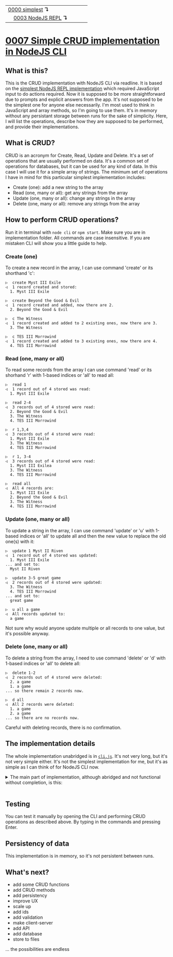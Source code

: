 <table>
  <tr>
    <td><a href="../0000-simplest-for-me/README.md">0000 simplest</a> <b>↴</b></td>
    <td>&nbsp; &nbsp; &nbsp;</td>
    <td></td>
  </tr>
  <tr>
    <td>&nbsp; &nbsp; <a href="../0003-simplest-nodejs-repl/README.md">0003 NodeJS REPL</a> <b>↴</b></td>
    <td>&nbsp; &nbsp; &nbsp;</td>
    <td></td>
  </tr>
</table>

# [0007 Simple CRUD implementation in NodeJS CLI](https://github.com/UniBreakfast/crud-of-increasing-complexity/blob/master/0007-simple-nodejs-cli/README.md)

## What is this?

This is the CRUD implementation with NodeJS CLI via readline. It is based on the [simplest NodeJS REPL implementation](../0003-simplest-nodejs-repl/README.md) which required JavaScript input to do actions required. Now it is supposed to be more straightforward due to prompts and explicit answers from the app. It's not supposed to be the simplest one for anyone else necessarily. I'm most used to think in JavaScript and array methods, so I'm going to use them. It's in memory without any persistant storage between runs for the sake of simplicity. Here, I will list the operations, describe how they are supposed to be performed, and provide their implementations.

## What is CRUD?

CRUD is an acronym for Create, Read, Update and Delete. It's a set of operations that are usually performed on data. It's a common set of operations for databases, but it can be used for any kind of data. In this case I will use it for a simple array of strings. The minimum set of operations I have in mind for this particular simplest implementation includes:

- Create (one): add a new string to the array
- Read (one, many or all): get any strings from the array
- Update (one, many or all): change any strings in the array
- Delete (one, many or all): remove any strings from the array

## How to perform CRUD operations?

Run it in terminal with `node cli` or `npm start`. Make sure you are in implementation folder. All commands are case insensitive. If you are mistaken CLI will show you a little guide to help.

### Create (one)

To create a new record in the array, I can use command 'create' or its shorthand 'c':

```
▷  create Myst III Exile
◁  1 record created and stored:
  1. Myst III Exile

▷  create Beyond the Good & Evil
◁  1 record created and added, now there are 2.
  2. Beyond the Good & Evil

▷  c The Witness
◁  1 record created and added to 2 existing ones, now there are 3.
  3. The Witness

▷  c TES III Morrowind
◁  1 record created and added to 3 existing ones, now there are 4.
  4. TES III Morrowind
```

### Read (one, many or all)

To read some records from the array I can use command 'read' or its shorhand 'r' with 1-based indices or 'all' to read all:

```
▷  read 1
◁  1 record out of 4 stored was read:
  1. Myst III Exile

▷  read 2-4
◁  3 records out of 4 stored were read:
  2. Beyond the Good & Evil
  3. The Witness
  4. TES III Morrowind

▷  r 1,3,4
◁  3 records out of 4 stored were read:
  1. Myst III Exile
  3. The Witness
  4. TES III Morrowind

▷  r 1, 3-4
◁  3 records out of 4 stored were read:
  1. Myst III Exilea
  3. The Witness
  4. TES III Morrowind

▷  read all
◁  All 4 records are:
  1. Myst III Exile
  2. Beyond the Good & Evil
  3. The Witness
  4. TES III Morrowind
```

### Update (one, many or all)

To update a string in the array, I can use command 'update' or 'u' with 1-based indices or 'all' to update all and then the new value to replace the old one(s) with it:

```
▷  update 1 Myst II Riven
◁  1 record out of 4 stored was updated:
  1. Myst III Exile
... and set to:
  Myst II Riven

▷  update 3-5 great game
◁  2 records out of 4 stored were updated:
  3. The Witness
  4. TES III Morrowind
... and set to:
  great game

▷  u all a game
◁  All records updated to:
  a game
```

Not sure why would anyone update multiple or all records to one value, but it's possible anyway.

### Delete (one, many or all)

To delete a string from the array, I need to use command 'delete' or 'd' with 1-based indices or 'all' to delete all:

```
▷  delete 1-2
◁  2 records out of 4 stored were deleted:
  2. a game
  1. a game
... so there remain 2 records now.

▷  d all
◁  All 2 records were deleted:
  1. a game
  2. a game
... so there are no records now.
```

Careful with deleting records, there is no confirmation.

## The implementation details

The whole implementation unabridged is in [`cli.js`](./cli.js). It's not very long, but it's not very simple either. It's not the simplest implementation for me, but it's as simple as I can think of for NodeJS CLI now.

<details>
  <summary>The main part of implementation, although abridged and not functional without completion, is this:</summary><br>

  ```js
  const { createInterface } = require('readline')
  const records = []
  const { stdin, stdout, exit } = process

  const cli = createInterface(stdin, stdout)

  welcome()

  function welcome() {
    output(`Record(s) stored: ${records.length}`)
    cli.on('line', handleInput)
  }

  function handleInput(str) {
    if (/^e(xit)?$/.test(str)) exit()
    else if (/^c(reate)? +\S/.test(str)) handleCreate(str)
    else if (/^r(ead)? +(\d+(-\d+)?|all)$/.test(str)) handleRead(str)
    else if (/^u(pdate)? +(\d+(-\d+)?|all) +\S/.test(str)) handleUpdate(str)
    else if (/^d(elete)? +(\d+(-\d+)?*|all)$/.test(str)) handleDelete(str)
    else helpOnIncorrectInput()
  }

  function handleCreate(str) {
    const record = str.replace(/^c(reate)? +| +$/g, '')
    records.push(record)

    output(`1 record created and added`)
  }

  function handleRead(str) {
    const count = records.length

    if (!count) return output('No records to read, 0, none!')

    let indices = str.replace(/^r(ead)? +/, '')
    
    indices = extractIndices(indices).sort((a, b) => a - b)

    output(indices.map(i => `  ${i + 1}. ${records[i]}`).join('\n'))
  }

  function handleUpdate(str) {
    let [, indices, record] = str.match(/^u(?:pdate)? +(\d+(?:-\d+)?|all) +(.*)/)

    indices = extractIndices(indices).sort((a, b) => a - b)

    const oldRecords = indices.map(i => {
      const oldRecord = records[i]
      records[i] = record
      return oldRecord
    })

    output(`${indices.length} records were updated${`:\n${indices.map((i, j) => `${i + 1}. ${oldRecords[j]}`).join('\n')}\n... and set to:\n  ${record}`}`)
  }

  function handleDelete(str) {
    let indices = str.replace(/^d(elete)? +/, '')

    indices = extractIndices(indices).sort((a, b) => b - a)

    const deletedRecords = indices.map(i => records.splice(i, 1)[0])

    output(`${indices.length} records were deleted:\n${indices.map((i, j) => `  ${i + 1}. ${deletedRecords[j]}`).join('\n')}`)
  }

  function extractIndices(indices) {
    return [...new Set(indices.split(/, ?/).flatMap(chunk => {
      if (chunk.match(/-/)) {
        let [start, end] = chunk.split('-')
        return Array.from({ length: end - start + 1 }, (_, i) => +start + i - 1)
      } else {
        return chunk - 1
      }
    }))].filter(i => i < records.length)
  }
  ```

</details><br>


## Testing

You can test it manually by opening the CLI and performing CRUD operations as described above. By typing in the commands and pressing Enter.

## Persistency of data

This implementation is in memory, so it's not persistent between runs.

## What's next?

- add some CRUD functions
- add CRUD methods
- add persistency
- improve UX
- scale up
- add ids
- add validation
- make client-server
- add API
- add database
- store to files
  
... the possibilities are endless
